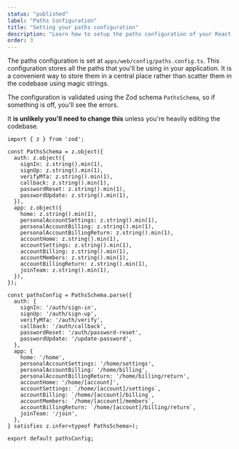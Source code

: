 ```yaml
---
status: "published"
label: "Paths Configuration"
title: "Setting your paths configuration"
description: "Learn how to setup the paths configuration of your React Router Supabase application"
order: 3
---
```


The paths configuration is set at `apps/web/config/paths.config.ts`. This configuration stores all the paths that you'll be using in your application. It is a convenient way to store them in a central place rather than scatter them in the codebase using magic strings.

The configuration is validated using the Zod schema `PathsSchema`, so if something is off, you'll see the errors.

It **is unlikely you'll need to change this** unless you're heavily editing the codebase.

```tsx
import { z } from 'zod';

const PathsSchema = z.object({
  auth: z.object({
    signIn: z.string().min(1),
    signUp: z.string().min(1),
    verifyMfa: z.string().min(1),
    callback: z.string().min(1),
    passwordReset: z.string().min(1),
    passwordUpdate: z.string().min(1),
  }),
  app: z.object({
    home: z.string().min(1),
    personalAccountSettings: z.string().min(1),
    personalAccountBilling: z.string().min(1),
    personalAccountBillingReturn: z.string().min(1),
    accountHome: z.string().min(1),
    accountSettings: z.string().min(1),
    accountBilling: z.string().min(1),
    accountMembers: z.string().min(1),
    accountBillingReturn: z.string().min(1),
    joinTeam: z.string().min(1),
  }),
});

const pathsConfig = PathsSchema.parse({
  auth: {
    signIn: '/auth/sign-in',
    signUp: '/auth/sign-up',
    verifyMfa: '/auth/verify',
    callback: '/auth/callback',
    passwordReset: '/auth/password-reset',
    passwordUpdate: '/update-password',
  },
  app: {
    home: '/home',
    personalAccountSettings: '/home/settings',
    personalAccountBilling: '/home/billing',
    personalAccountBillingReturn: '/home/billing/return',
    accountHome: '/home/[account]',
    accountSettings: `/home/[account]/settings`,
    accountBilling: `/home/[account]/billing`,
    accountMembers: `/home/[account]/members`,
    accountBillingReturn: `/home/[account]/billing/return`,
    joinTeam: '/join',
  },
} satisfies z.infer<typeof PathsSchema>);

export default pathsConfig;

```
